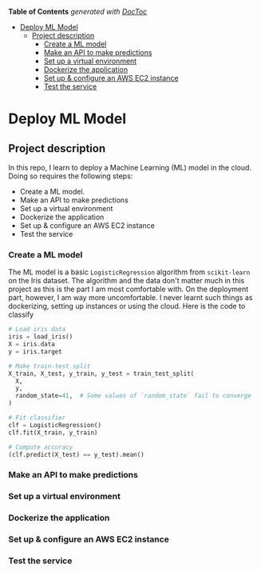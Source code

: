 <!-- START doctoc generated TOC please keep comment here to allow auto update -->
<!-- DON'T EDIT THIS SECTION, INSTEAD RE-RUN doctoc TO UPDATE -->
**Table of Contents**  *generated with [DocToc](https://github.com/thlorenz/doctoc)*

- [Deploy ML Model](#deploy-ml-model)
  - [Project description](#project-description)
    - [Create a ML model](#create-a-ml-model)
    - [Make an API to make predictions](#make-an-api-to-make-predictions)
    - [Set up a virtual environment](#set-up-a-virtual-environment)
    - [Dockerize the application](#dockerize-the-application)
    - [Set up & configure an AWS EC2 instance](#set-up--configure-an-aws-ec2-instance)
    - [Test the service](#test-the-service)

<!-- END doctoc generated TOC please keep comment here to allow auto update -->

# Deploy ML Model

## Project description

In this repo, I learn to deploy a Machine Learning (ML) model in the cloud. Doing so requires the following steps:

- Create a ML model.
- Make an API to make predictions
- Set up a virtual environment
- Dockerize the application
- Set up & configure an AWS EC2 instance
- Test the service

### Create a ML model

The ML model is a basic `LogisticRegression` algorithm from `scikit-learn` on the Iris dataset. The algorithm and the data don't matter much in this project as this is the part I am most comfortable with. On the deployment part, however, I am way more uncomfortable. I never learnt such things as dockerizing, setting up instances or using the cloud. Here is the code to classify

```python
# Load iris data
iris = load_iris()
X = iris.data
y = iris.target

# Make train-test split
X_train, X_test, y_train, y_test = train_test_split(
  X,
  y,
  random_state=41,  # Some values of `random_state` fail to converge
)

# Fit classifier
clf = LogisticRegression()
clf.fit(X_train, y_train)

# Compute accuracy
(clf.predict(X_test) == y_test).mean()

```

### Make an API to make predictions

### Set up a virtual environment

### Dockerize the application

### Set up & configure an AWS EC2 instance

### Test the service
